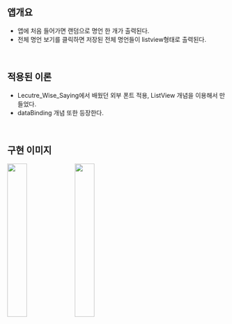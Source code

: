 

## 앱개요

- 앱에 처음 들어가면 랜덤으로 명언 한 개가 출력된다.
- 전체 명언 보기를 클릭하면 저장된 전체 명언들이 listview형태로 출력된다.


</br>

## 적용된 이론

- Lecutre_Wise_Saying에서 배웠던 
외부 폰트 적용, ListView 개념을 이용해서 만들었다.
- dataBinding 개념 또한 등장한다.

</br>

## 구현 이미지

<img width="30%" src="https://user-images.githubusercontent.com/104492622/227762280-001e043f-9897-442f-aa77-746e91c8aa73.png"/>
<img width="30%" src="https://user-images.githubusercontent.com/104492622/227762390-309e80f6-3c04-4db6-9eaa-1fb5316ab2f0.png"/>

